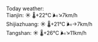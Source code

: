 Today weather:  
Tianjin: ☀️   🌡️+22°C 🌬️↘7km/h  
Shijiazhuang: ☀️   🌡️+21°C 🌬️→7km/h  
Tangshan: ☀️   🌡️+26°C 🌬️↘11km/h  
